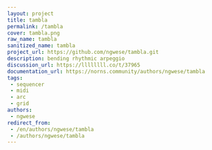 ```yaml
---
layout: project
title: tambla
permalink: /tambla
cover: tambla.png
raw_name: tambla
sanitized_name: tambla
project_url: https://github.com/ngwese/tambla.git
description: bending rhythmic arpeggio
discussion_url: https://llllllll.co/t/37965
documentation_url: https://norns.community/authors/ngwese/tambla
tags:
 - sequencer
 - midi
 - arc
 - grid
authors:
 - ngwese
redirect_from:
 - /en/authors/ngwese/tambla
 - /authors/ngwese/tambla
---
```

